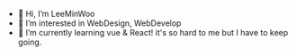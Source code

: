 - 👋 Hi, I’m LeeMinWoo
- 👀 I’m interested in WebDesign, WebDevelop
- 🌱 I’m currently learning vue & React! it's so hard to me but I have to keep going.

<!---
walkingcabbage/walkingcabbage is a ✨ special ✨ repository because its `README.md` (this file) appears on your GitHub profile.
You can click the Preview link to take a look at your changes.
--->
